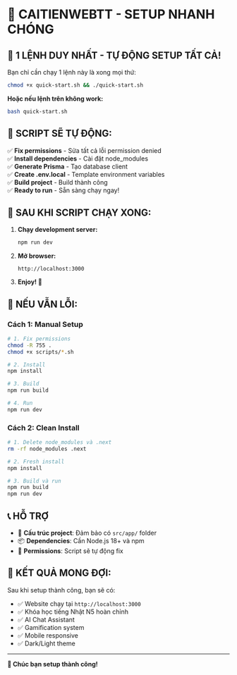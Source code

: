 # 🚀 CAITIENWEBTT - SETUP NHANH CHÓNG

## 🎯 1 LỆNH DUY NHẤT - TỰ ĐỘNG SETUP TẤT CẢ!

Bạn chỉ cần chạy 1 lệnh này là xong mọi thứ:

```bash
chmod +x quick-start.sh && ./quick-start.sh
```

**Hoặc nếu lệnh trên không work:**

```bash
bash quick-start.sh
```

## 🔧 SCRIPT SẼ TỰ ĐỘNG:

✅ **Fix permissions** - Sửa tất cả lỗi permission denied  
✅ **Install dependencies** - Cài đặt node_modules  
✅ **Generate Prisma** - Tạo database client  
✅ **Create .env.local** - Template environment variables  
✅ **Build project** - Build thành công  
✅ **Ready to run** - Sẵn sàng chạy ngay!  

## 🎉 SAU KHI SCRIPT CHẠY XONG:

1. **Chạy development server:**
   ```bash
   npm run dev
   ```

2. **Mở browser:**
   ```
   http://localhost:3000
   ```

3. **Enjoy! 🎊**

## 🚨 NẾU VẪN LỖI:

### Cách 1: Manual Setup
```bash
# 1. Fix permissions
chmod -R 755 .
chmod +x scripts/*.sh

# 2. Install
npm install

# 3. Build
npm run build

# 4. Run
npm run dev
```

### Cách 2: Clean Install
```bash
# 1. Delete node_modules và .next
rm -rf node_modules .next

# 2. Fresh install
npm install

# 3. Build và run
npm run build
npm run dev
```

## 📞 HỖ TRỢ

- 📁 **Cấu trúc project**: Đảm bảo có `src/app/` folder
- 📦 **Dependencies**: Cần Node.js 18+ và npm
- 🔐 **Permissions**: Script sẽ tự động fix

## 🎯 KẾT QUẢ MONG ĐỢI:

Sau khi setup thành công, bạn sẽ có:
- ✅ Website chạy tại `http://localhost:3000`
- ✅ Khóa học tiếng Nhật N5 hoàn chỉnh
- ✅ AI Chat Assistant
- ✅ Gamification system
- ✅ Mobile responsive
- ✅ Dark/Light theme

---

**🚀 Chúc bạn setup thành công!**